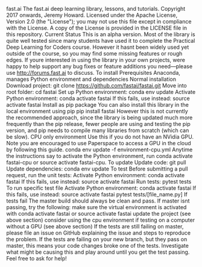 fast.ai The fast.ai deep learning library, lessons, and tutorials. Copyright 2017 onwards, Jeremy Howard. Licensed under the Apache License, Version 2.0 (the "License"); you may not use this file except in compliance with the License. A copy of the License is provided in the LICENSE file in this repository. Current Status This is an alpha version. Most of the library is quite well tested since many students have used it to complete the Practical Deep Learning for Coders course. However it hasnt been widely used yet outside of the course, so you may find some missing features or rough edges. If youre interested in using the library in your own projects, were happy to help support any bug fixes or feature additions you need—please use http://forums.fast.ai to discuss. To install Prerequisites Anaconda, manages Python environment and dependencies Normal installation Download project: git clone https://github.com/fastai/fastai.git Move into root folder: cd fastai Set up Python environment: conda env update Activate Python environment: conda activate fastai If this fails, use instead: source activate fastai Install as pip package You can also install this library in the local environment using pip pip install fastai However this is not currently the recommended approach, since the library is being updated much more frequently than the pip release, fewer people are using and testing the pip version, and pip needs to compile many libraries from scratch (which can be slow). CPU only environment Use this if you do not have an NVidia GPU. Note you are encouraged to use Paperspace to access a GPU in the cloud by following this guide. conda env update -f environment-cpu.yml Anytime the instructions say to activate the Python environment, run conda activate fastai-cpu or source activate fastai-cpu. To update Update code: git pull Update dependencies: conda env update To test Before submitting a pull request, run the unit tests: Activate Python environment: conda activate fastai If this fails, use instead: source activate fastai Run tests: pytest tests To run specific test file Activate Python environment: conda activate fastai If this fails, use instead: source activate fastai pytest tests/[file_name.py] If tests fail The master build should always be clean and pass. If master isnt passing, try the following: make sure the virtual environment is activated with conda activate fastai or source activate fastai update the project (see above section) consider using the cpu environment if testing on a computer without a GPU (see above section) If the tests are still failing on master, please file an issue on GitHub explaining the issue and steps to reproduce the problem. If the tests are failing on your new branch, but they pass on master, this means your code changes broke one of the tests. Investigate what might be causing this and play around until you get the test passing. Feel free to ask for help!